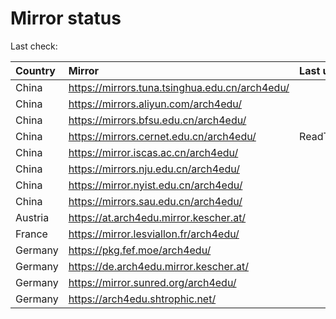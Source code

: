 <script src="./time.js"></script>
# Mirror status
Last check: <script type="text/javascript">localize(1750087686.616581);</script>

|Country|Mirror|Last update|
|:------|:-----|:----------|
|China|https://mirrors.tuna.tsinghua.edu.cn/arch4edu/|<script type="text/javascript">localize(1750056568);</script>|
|China|https://mirrors.aliyun.com/arch4edu/|<script type="text/javascript">localize(1750056568);</script>|
|China|https://mirrors.bfsu.edu.cn/arch4edu/|<script type="text/javascript">localize(1750056568);</script>|
|China|https://mirrors.cernet.edu.cn/arch4edu/|ReadTimeout|
|China|https://mirror.iscas.ac.cn/arch4edu/|<script type="text/javascript">localize(1750056568);</script>|
|China|https://mirrors.nju.edu.cn/arch4edu/|<script type="text/javascript">localize(1749969933);</script>|
|China|https://mirror.nyist.edu.cn/arch4edu/|<script type="text/javascript">localize(1750056568);</script>|
|China|https://mirrors.sau.edu.cn/arch4edu/|<script type="text/javascript">localize(1731653531);</script>|
|Austria|https://at.arch4edu.mirror.kescher.at/|<script type="text/javascript">localize(1750056568);</script>|
|France|https://mirror.lesviallon.fr/arch4edu/|<script type="text/javascript">localize(1750056568);</script>|
|Germany|https://pkg.fef.moe/arch4edu/|<script type="text/javascript">localize(1750056568);</script>|
|Germany|https://de.arch4edu.mirror.kescher.at/|<script type="text/javascript">localize(1750056568);</script>|
|Germany|https://mirror.sunred.org/arch4edu/|<script type="text/javascript">localize(1750056568);</script>|
|Germany|https://arch4edu.shtrophic.net/|<script type="text/javascript">localize(1749969933);</script>|

<script src="./tablefilter/tablefilter.js"></script>
<script src="./table.js"></script>